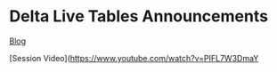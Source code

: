 # Delta Live Tables Announcements

[Blog](https://www.databricks.com/blog/announcing-delta-lake-30-new-universal-format-and-liquid-clustering)  

[Session Video](https://www.youtube.com/watch?v=PIFL7W3DmaY
